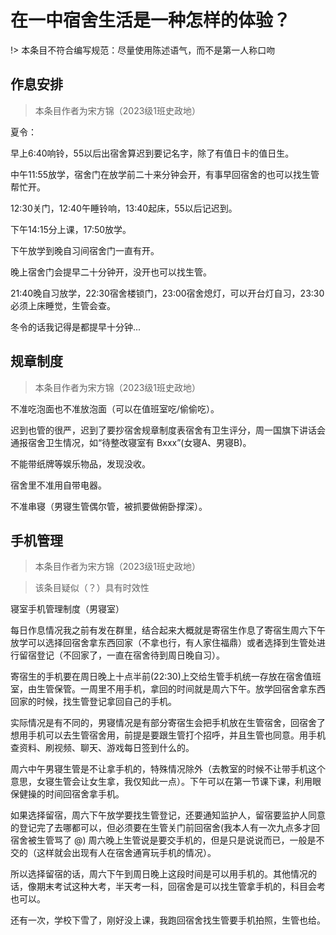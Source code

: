 # 在一中宿舍生活是一种怎样的体验？

!> 本条目不符合编写规范：尽量使用陈述语气，而不是第一人称口吻

## 作息安排

> 本条目作者为宋方锦（2023级1班史政地）

夏令：

早上6:40响铃，55以后出宿舍算迟到要记名字，除了有值日卡的值日生。

中午11:55放学，宿舍门在放学前二十来分钟会开，有事早回宿舍的也可以找生管帮忙开。

12:30关门，12:40午睡铃响，13:40起床，55以后记迟到。

下午14:15分上课，17:50放学。

下午放学到晚自习间宿舍门一直有开。

晚上宿舍门会提早二十分钟开，没开也可以找生管。

21:40晚自习放学，22:30宿舍楼锁门，23:00宿舍熄灯，可以开台灯自习，23:30必须上床睡觉，生管会查。

冬令的话我记得是都提早十分钟...

## 规章制度

> 本条目作者为宋方锦（2023级1班史政地）

不准吃泡面也不准放泡面（可以在值班室吃/偷偷吃）。

迟到也管的很严，迟到了要抄宿舍规章制度表宿舍有卫生评分，周一国旗下讲话会通报宿舍卫生情况，如“待整改寝室有 Bxxx”(女寝A、男寝B)。

不能带纸牌等娱乐物品，发现没收。

宿舍里不准用自带电器。

不准串寝（男寝生管偶尔管，被抓要做俯卧撑深）。

## 手机管理

> 本条目作者为宋方锦（2023级1班史政地）

> 该条目疑似（？）具有时效性

寝室手机管理制度（男寝室）

每日作息情况我之前有发在群里，结合起来大概就是寄宿生作息了寄宿生周六下午放学可以选择回宿舍拿东西回家（不拿也行，有人家住福鼎）或者选择到生管处进行留宿登记（不回家了，一直在宿舍待到周日晚自习）。

寄宿生的手机要在周日晚上十点半前(22:30)上交给生管手机统一存放在宿舍值班室，由生管保管。一周里不用手机，拿回的时间就是周六下午。放学回宿舍拿东西回家的时候，找生管登记拿回自己的手机。

实际情况是有不同的，男寝情况是有部分寄宿生会把手机放在生管宿舍，回宿舍了想用手机可以去生管宿舍用，前提是要跟生管打个招呼，并且生管也同意。用手机查资料、刷视频、聊天、游戏每日签到什么的。

周六中午男寝生管是不让拿手机的，特殊情况除外（去教室的时候不让带手机这个意思，女寝生管会让女生拿，我仅知此一点）。下午可以在第一节课下课，利用眼保健操的时间回宿舍拿手机。

如果选择留宿，周六下午放学要找生管登记，还要通知监护人，留宿要监护人同意的登记完了去哪都可以，但必须要在生管关门前回宿舍(我本人有一次九点多才回宿舍被生管骂了 @)
周六晚上生管说是要交手机的，但是只是说说而已，一般是不交的（这样就会出现有人在宿舍通宵玩手机的情况）。

所以选择留宿的话，周六下午到周日晚上这段时间是可以用手机的。其他情况的话，像期末考试这种大考，半天考一科，回宿舍是可以找生管拿手机的，科目会考也可以。

还有一次，学校下雪了，刚好没上课，我跑回宿舍找生管要手机拍照，生管也给。
